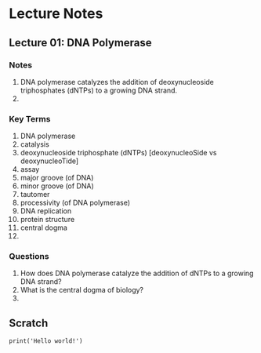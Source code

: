 # Lecture Notes

## Lecture 01: DNA Polymerase

### Notes

1. DNA polymerase catalyzes the addition of deoxynucleoside triphosphates (dNTPs) to a growing DNA strand.
2. 

### Key Terms

1. DNA polymerase
2. catalysis
3. deoxynucleoside triphosphate (dNTPs) [deoxynucleoSide vs deoxynucleoTide]
4. assay
5. major groove (of DNA)
6. minor groove (of DNA)
7. tautomer
8. processivity (of DNA polymerase)
9. DNA replication
10. protein structure
11. central dogma
12. 

### Questions

1. How does DNA polymerase catalyze the addition of dNTPs to a growing DNA strand?
2. What is the central dogma of biology?
3. 




## Scratch

```{r}
print('Hello world!')
```
